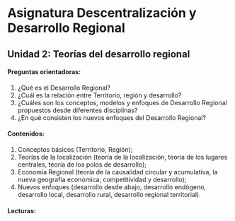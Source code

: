 # Asignatura Descentralización y Desarrollo Regional

## Unidad 2: Teorías del desarrollo regional 

#### Preguntas orientadoras:

1. ¿Qué es el Desarrollo Regional? 
2. ¿Cuál es la relación entre Territorio, región y desarrollo? 
3. ¿Cuáles son los conceptos, modelos y enfoques de Desarrollo Regional propuestos desde diferentes disciplinas?
4. ¿En qué consisten los nuevos enfoques del Desarrollo Regional? 

#### Contenidos:

1.  Conceptos básicos (Territorio, Región); 
2.  Teorías de la localización (teoría de la localización, teoría de los lugares centrales, teoría de los polos de desarrollo); 
3.  Economía Regional (teoría de la causalidad circular y acumulativa, la nueva geografía económica, competitividad y desarrollo); 
4.  Nuevos enfoques (desarrollo desde abajo, desarrollo endógeno, desarrollo local, desarrollo rural, desarrollo regional territorial).

#### Lecturas: 























